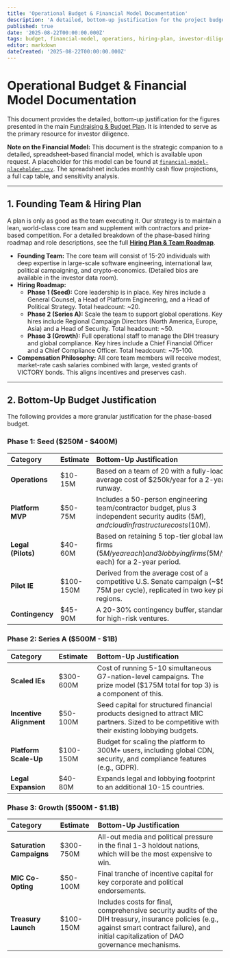 ```yaml
---
title: 'Operational Budget & Financial Model Documentation'
description: 'A detailed, bottom-up justification for the project budget, including a phase-based operational plan, team and hiring roadmap, and a description of the full financial model.'
published: true
date: '2025-08-22T00:00:00.000Z'
tags: budget, financial-model, operations, hiring-plan, investor-diligence
editor: markdown
dateCreated: '2025-08-22T00:00:00.000Z'
---
```


# Operational Budget & Financial Model Documentation

This document provides the detailed, bottom-up justification for the figures presented in the main [Fundraising & Budget Plan](./fundraising-and-budget-plan.md). It is intended to serve as the primary resource for investor diligence.

**Note on the Financial Model:** This document is the strategic companion to a detailed, spreadsheet-based financial model, which is available upon request. A placeholder for this model can be found at [`financial-model-placeholder.csv`](./financial-model-placeholder.csv). The spreadsheet includes monthly cash flow projections, a full cap table, and sensitivity analysis.

---

## 1. Founding Team & Hiring Plan

A plan is only as good as the team executing it. Our strategy is to maintain a lean, world-class core team and supplement with contractors and prize-based competition. For a detailed breakdown of the phase-based hiring roadmap and role descriptions, see the full [**Hiring Plan & Team Roadmap**](../careers/hiring-plan.md).

*   **Founding Team:** The core team will consist of 15-20 individuals with deep expertise in large-scale software engineering, international law, political campaigning, and crypto-economics. (Detailed bios are available in the investor data room).
*   **Hiring Roadmap:**
    *   **Phase 1 (Seed):** Core leadership is in place. Key hires include a General Counsel, a Head of Platform Engineering, and a Head of Political Strategy. Total headcount: ~20.
    *   **Phase 2 (Series A):** Scale the team to support global operations. Key hires include Regional Campaign Directors (North America, Europe, Asia) and a Head of Security. Total headcount: ~50.
    *   **Phase 3 (Growth):** Full operational staff to manage the DIH treasury and global compliance. Key hires include a Chief Financial Officer and a Chief Compliance Officer. Total headcount: ~75-100.
*   **Compensation Philosophy:** All core team members will receive modest, market-rate cash salaries combined with large, vested grants of VICTORY bonds. This aligns incentives and preserves cash.

---

## 2. Bottom-Up Budget Justification

The following provides a more granular justification for the phase-based budget.

### **Phase 1: Seed ($250M - $400M)**

| Category | Estimate | Bottom-Up Justification |
| :--- | :--- | :--- |
| **Operations** | $10-15M | Based on a team of 20 with a fully-loaded average cost of $250k/year for a 2-year runway. |
| **Platform MVP** | $50-75M | Includes a 50-person engineering team/contractor budget, plus 3 independent security audits ($5M), and cloud infrastructure costs ($10M). |
| **Legal (Pilots)** | $40-60M | Based on retaining 5 top-tier global law firms ($5M/year each) and 3 lobbying firms ($5M/year each) for a 2-year period. |
| **Pilot IE** | $100-150M | Derived from the average cost of a competitive U.S. Senate campaign (~$50-75M per cycle), replicated in two key pilot regions. |
| **Contingency** | $45-90M | A 20-30% contingency buffer, standard for high-risk ventures. |

### **Phase 2: Series A ($500M - $1B)**

| Category | Estimate | Bottom-Up Justification |
| :--- | :--- | :--- |
| **Scaled IEs** | $300-600M | Cost of running 5-10 simultaneous G7-nation-level campaigns. The prize model ($175M total for top 3) is a component of this. |
| **Incentive Alignment**| $50-100M | Seed capital for structured financial products designed to attract MIC partners. Sized to be competitive with their existing lobbying budgets. |
| **Platform Scale-Up**| $100-150M| Budget for scaling the platform to 300M+ users, including global CDN, security, and compliance features (e.g., GDPR). |
| **Legal Expansion** | $40-80M | Expands legal and lobbying footprint to an additional 10-15 countries. |

### **Phase 3: Growth ($500M - $1.1B)**

| Category | Estimate | Bottom-Up Justification |
| :--- | :--- | :--- |
| **Saturation Campaigns**| $300-750M | All-out media and political pressure in the final 1-3 holdout nations, which will be the most expensive to win. |
| **MIC Co-Opting** | $50-100M | Final tranche of incentive capital for key corporate and political endorsements. |
| **Treasury Launch** | $100-150M| Includes costs for final, comprehensive security audits of the DIH treasury, insurance policies (e.g., against smart contract failure), and initial capitalization of DAO governance mechanisms. |
